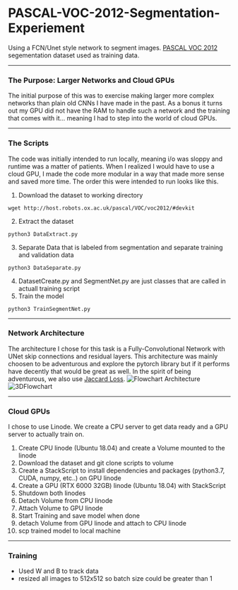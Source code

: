 # PASCAL-VOC-2012-Segmentation-Experiement
Using a FCN/Unet style network to segment images.  [PASCAL VOC 2012](http://host.robots.ox.ac.uk/pascal/VOC/voc2012/) segementation dataset used as training data.
____
### The Purpose: Larger Networks and Cloud GPUs
The initial purpose of this was to exercise making larger more complex networks than plain old CNNs I have made in the past. As a bonus it turns out my GPU did not have the RAM to handle such a network and the training that comes with it... meaning I had to step into the world of cloud GPUs.
___
### The Scripts
The code was initially intended to run locally, meaning i/o was sloppy and runtime was a matter of patients. When I realized I would have to use a cloud GPU, I made the code more modular in a way that made more sense and saved more time. The order this were intended to run looks like this.

1. Download the dataset to working directory
 ```
 wget http://host.robots.ox.ac.uk/pascal/VOC/voc2012/#devkit
 ```
 2. Extract the dataset
 ```
 python3 DataExtract.py
 ````
 3. Separate Data that is labeled from segmentation and separate training and validation data
 ```
 python3 DataSeparate.py
 ```
 4. DatasetCreate.py and SegmentNet.py are just classes that are called in actuall training script
 5. Train the model
 ```
 python3 TrainSegmentNet.py
 ```
 ___
 ### Network Architecture
 The architecture I chose for this task is a Fully-Convolutional Network with UNet skip connections and residual layers. This architecture was mainly choosen to be adventurous and explore the pytorch library but if it performs have decently that would be great as well. In the spirit of being adventurous, we also use [Jaccard Loss](https://github.com/kevinzakka/pytorch-goodies/blob/master/losses.py).
 ![Flowchart Architecture](SegmentNet_flat.png)
 ![3DFlowchart](3DSegmentNet.png)
 
 ___
 ### Cloud GPUs
 I chose to use Linode. We create a CPU server to get data ready and a GPU server to actually train on.
 1. Create CPU linode (Ubuntu 18.04) and create a Volume mounted to the linode
 2. Download the dataset and git clone scripts to volume
 3. Create a StackScript to install dependencies and packages (python3.7, CUDA, numpy, etc..) on GPU linode
 4. Create a GPU (RTX 6000 32GB) linode (Ubuntu 18.04) with StackScript
 6. Shutdown both linodes
 7. Detach Volume from CPU linode
 8. Attach Volume to GPU linode
 9. Start Training and save model when done
 10. detach Volume from GPU linode and attach to CPU linode
 11. scp trained model to local machine
 ___
 ### Training
 * Used W and B to track data
 * resized all images to 512x512 so batch size could be greater than 1
